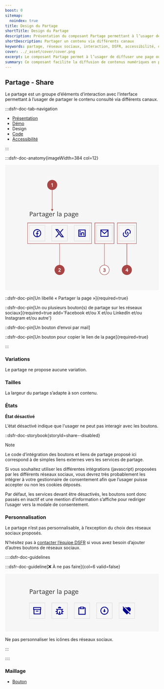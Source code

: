 ```yaml
---
boost: 0
sitemap:
  noindex: true
title: Design du Partage
shortTitle: Design du Partage
description: Présentation du composant Partage permettant à l’usager de diffuser un contenu via les réseaux sociaux, un email ou un lien direct.
shortDescription: Partager un contenu via différents canaux
keywords: partage, réseaux sociaux, interaction, DSFR, accessibilité, design système, bouton, lien
cover: ../_asset/cover/cover.png
excerpt: Le composant Partage permet à l’usager de diffuser une page ou un contenu en quelques clics à travers plusieurs canaux comme les réseaux sociaux, l’email ou un lien copié.
summary: Ce composant facilite la diffusion de contenus numériques en permettant aux usagers de partager une page via des boutons accessibles et adaptés à chaque canal. Il garantit une intégration cohérente avec les règles d’accessibilité, une présentation compacte et une compatibilité avec les outils de gestion du consentement pour les services tiers.
---
```



## Partage - Share

Le partage est un groupe d’éléments d’interaction avec l’interface permettant à l’usager de partager le contenu consulté via différents canaux.

:::dsfr-doc-tab-navigation

- [Présentation](../index.md)
- [Démo](../demo/index.md)
- Design
- [Code](../code/index.md)
- [Accessibilité](../accessibility/index.md)

:::

:::dsfr-doc-anatomy{imageWidth=384 col=12}

![Anatomie du partage](../_asset/anatomy/anatomy-1.png)

::dsfr-doc-pin[Un libellé « Partager la page »]{required=true}

::dsfr-doc-pin[Un ou plusieurs bouton(s) de partage sur les réseaux sociaux]{required=true add='Facebook et/ou X et/ou LinkedIn et/ou Instagram et/ou autre'}

::dsfr-doc-pin[Un bouton d’envoi par mail]

::dsfr-doc-pin[Un bouton pour copier le lien de la page]{required=true}

:::

### Variations

Le partage ne propose aucune variation.

### Tailles

La largeur du partage s’adapte à son contenu.

### États

**État désactivé**

L’état désactivé indique que l'usager ne peut pas interagir avec les boutons.

::dsfr-doc-storybook{storyId=share--disabled}

> [!NOTE]
> Le code d’intégration des boutons et liens de partage proposé ici correspond à de simples liens externes vers les services de partage.
>
> Si vous souhaitez utiliser les différentes intégrations (javascript) proposées par les différents réseaux sociaux, vous devrez très probablement les intégrer à votre gestionnaire de consentement afin que l’usager puisse accepter ou non les cookies déposés.
>
> Par défaut, les services devant être désactivés, les boutons sont donc passés en inactif et une mention d’information s’affiche pour rediriger l’usager vers la modale de consentement.

### Personnalisation

Le partage n’est pas personnalisable, à l’exception du choix des réseaux sociaux proposés.

N’hésitez pas à [contacter l’équipe DSFR](path:/help) si vous avez besoin d’ajouter d’autres boutons de réseaux sociaux.

::::dsfr-doc-guidelines

:::dsfr-doc-guideline[❌ À ne pas faire]{col=6 valid=false}

![](../_asset/custom/dont-1.png)

Ne pas personnaliser les icônes des réseaux sociaux.

:::

::::

### Maillage

- [Bouton](../../../../button/_part/doc/index.md)
